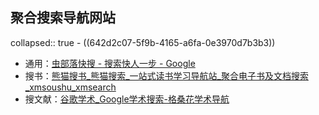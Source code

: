 ## 聚合搜索导航网站
collapsed:: true
	- ((642d2c07-5f9b-4165-a6fa-0e3970d7b3b3))
- 通用：[虫部落快搜 - 搜索快人一步 - Google](https://search.chongbuluo.com/)
- 搜书：[熊猫搜书_熊猫搜索_一站式读书学习导航站_聚合电子书及文档搜索_xmsoushu_xmsearch](https://xmsoushu.com/#/)
- 搜文献：[谷歌学术_Google学术搜索-格桑花学术导航](http://www.20009.net/)